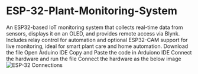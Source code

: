 # ESP-32-Plant-Monitoring-System
An ESP32-based IoT monitoring system that collects real-time data from sensors, displays it on an OLED, and provides remote access via Blynk. Includes relay control for automation and optional ESP32-CAM support for live monitoring, ideal for smart plant care and home automation.
Download the file 
Open Arduino IDE
Copy and Paste the code in Arduiono IDE
Connect the hardware and run the file
Connect the hardware as the below image
![ESP-32 Connections](https://github.com/user-attachments/assets/6ddd0fd9-4874-420b-a985-c79db20a47f0)
